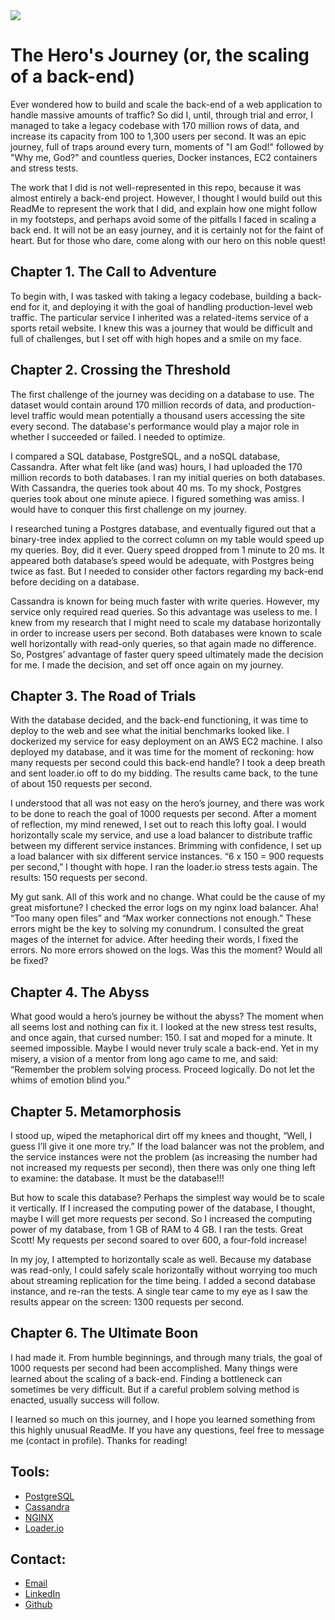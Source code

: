 <img src="https://github.com/footwork-web/related-items/blob/main/_THIS%20SHOULDN'T%20BE%20TOO%20BAD_%20cropped.png" />

# The Hero's Journey (or, the scaling of a back-end)

Ever wondered how to build and scale the back-end of a web application to handle massive amounts of traffic? So did I, until, through trial and error, I managed to take a legacy codebase with 170 million rows of data, and increase its capacity from 100 to 1,300 users per second. It was an epic journey, full of traps around every turn, moments of "I am God!" followed by "Why me, God?" and countless queries, Docker instances, EC2 containers and stress tests.

The work that I did is not well-represented in this repo, because it was almost entirely a back-end project. However, I thought I would build out this ReadMe to represent the work that I did, and explain how one might follow in my footsteps, and perhaps avoid some of the pitfalls I faced in scaling a back end. It will not be an easy journey, and it is certainly not for the faint of heart. But for those who dare, come along with our hero on this noble quest!

## Chapter 1. The Call to Adventure

To begin with, I was tasked with taking a legacy codebase, building a back-end for it, and deploying it with the goal of handling production-level web traffic. The particular service I inherited was a related-items service of a sports retail website. I knew this was a journey that would be difficult and full of challenges, but I set off with high hopes and a smile on my face.

## Chapter 2. Crossing the Threshold

The first challenge of the journey was deciding on a database to use. The dataset would contain around 170 million records of data, and production-level traffic would mean potentially a thousand users accessing the site every second. The database's performance would play a major role in whether I succeeded or failed. I needed to optimize.

I compared a SQL database, PostgreSQL, and a noSQL database, Cassandra. After what felt like (and was) hours, I had uploaded the 170 million records to both databases. I ran my initial queries on both databases. With Cassandra, the queries took about 40 ms. To my shock, Postgres queries took about one minute apiece. I figured something was amiss. I would have to conquer this first challenge on my journey.

I researched tuning a Postgres database, and eventually figured out that a binary-tree index applied to the correct column on my table would speed up my queries. Boy, did it ever. Query speed dropped from 1 minute to 20 ms. It appeared both database’s speed would be adequate, with Postgres being twice as fast. But I needed to consider other factors regarding my back-end before deciding on a database.

Cassandra is known for being much faster with write queries. However, my service only required read queries. So this advantage was useless to me. I knew from my research that I might need to scale my database horizontally in order to increase users per second. Both databases were known to scale well horizontally with read-only queries, so that again made no difference. So, Postgres’ advantage of faster query speed ultimately made the decision for me. I made the decision, and set off once again on my journey.

## Chapter 3. The Road of Trials

With the database decided, and the back-end functioning, it was time to deploy to the web and see what the initial benchmarks looked like. I dockerized my service for easy deployment on an AWS EC2 machine. I also deployed my database, and it was time for the moment of reckoning: how many requests per second could this back-end handle? I took a deep breath and sent loader.io off to do my bidding. The results came back, to the tune of about 150 requests per second.

I understood that all was not easy on the hero’s journey, and there was work to be done to reach the goal of 1000 requests per second. After a moment of reflection, my mind renewed, I set out to reach this lofty goal. I would horizontally scale my service, and use a load balancer to distribute traffic between my different service instances. Brimming with confidence, I set up a load balancer with six different service instances. “6 x 150 = 900 requests per second,” I thought with hope. I ran the loader.io stress tests again. The results: 150 requests per second.

My gut sank. All of this work and no change. What could be the cause of my great misfortune? I checked the error logs on my nginx load balancer. Aha! “Too many open files” and “Max worker connections not enough.” These errors might be the key to solving my conundrum. I consulted the great mages of the internet for advice. After heeding their words, I fixed the errors. No more errors showed on the logs. Was this the moment? Would all be fixed?

## Chapter 4. The Abyss

What good would a hero’s journey be without the abyss? The moment when all seems lost and nothing can fix it. I looked at the new stress test results, and once again, that cursed number: 150. I sat and moped for a minute. It seemed impossible. Maybe I would never truly scale a back-end. Yet in my misery, a vision of a mentor from long ago came to me, and said: “Remember the problem solving process. Proceed logically. Do not let the whims of emotion blind you.”

## Chapter 5. Metamorphosis

I stood up, wiped the metaphorical dirt off my knees and thought, “Well, I guess I’ll give it one more try.” If the load balancer was not the problem, and the service instances were not the problem (as increasing the number had not increased my requests per second), then there was only one thing left to examine: the database. It must be the database!!!

But how to scale this database? Perhaps the simplest way would be to scale it vertically. If I increased the computing power of the database, I thought, maybe I will get more requests per second. So I increased the computing power of my database, from 1 GB of RAM to 4 GB. I ran the tests. Great Scott! My requests per second soared to over 600, a four-fold increase!

In my joy, I attempted to horizontally scale as well. Because my database was read-only, I could safely scale horizontally without worrying too much about streaming replication for the time being. I added a second database instance, and re-ran the tests. A single tear came to my eye as I saw the results appear on the screen: 1300 requests per second.

## Chapter 6. The Ultimate Boon

I had made it. From humble beginnings, and through many trials, the goal of 1000 requests per second had been accomplished. Many things were learned about the scaling of a back-end. Finding a bottleneck can sometimes be very difficult. But if a careful problem solving method is enacted, usually success will follow.

I learned so much on this journey, and I hope you learned something from this highly unusual ReadMe. If you have any questions, feel free to message me (contact in profile). Thanks for reading!

## Tools:

- [PostgreSQL](https://www.postgresql.org/)
- [Cassandra](https://cassandra.apache.org/)
- [NGINX](https://www.nginx.com/)
- [Loader.io](https://loader.io/)

## Contact:

- [Email](matthew.crawford92@gmail.com)
- [LinkedIn](https://www.linkedin.com/in/-matthewcrawford-/)
- [Github](https://github.com/macrawford)
